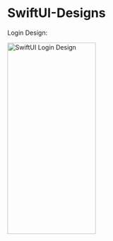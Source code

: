 # SwiftUI-Designs

Login Design:

<img src="https://user-images.githubusercontent.com/114533587/236462064-b8903e2a-954f-4f69-8b3b-ad3d7e4c97c1.png" alt="SwiftUI Login Design" width="200" height="432">
